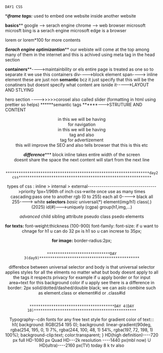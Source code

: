                                                                                      DAY1 CSS
******iframe tags:*****
used to embed one website inside another website 

****basics******
google --> serach engine
chrome --> web browser
microsoft
microsft bing is a serach engine
microsoft edge is a browser


lorem or lorem*100 for more contents

*****Serach engine optimizantion*******
our webiste will come at the top among many of them in the internet and this is achived using meta tag in the head section

********containers**********---->maintainbility   or els entire page is treated as one so to separate it we use this containers
div---->block element
span----> inline element
these are just non **semantic** bcz it just specify that this will be the conatiners but doesnt specify what content are isnide it----->LAYOUT AND STLYING


hero section ---->>>>>corosel also called slider     (formatting in html using prettier so helps)
******semantic tags ******--->STRUTURE AND CONTENT
<header>   in this we will be having <nav > for navigation
<main> in this we will be having <section> tag and also <aside> tag for advertizement
<footer> 
this will improve the SEO and also tells browser that this is this etc


*******difference**********
block                                                                   inline
takes entire width of the screen     
doesnt share the space
the next content will start from the next line        

                                 ******************************************************************day2 css*************************************************************

                                 
types of css :             inline    >     internal      >        external----------------------------------->priority
1px=1/96th of inch
css->write once use as many times
cascading:pass one to another 
rgb (0 to 255) each   all 0----> black   all 255----> white
**selectors**
*basic*
universal(*)
element(img/h1)
class(.)     (2025)
id(#)--->uniquely (cgpa)
group(h1,img,...)

*advanced*
child
sibling
attribute
pseudo class
psedo elements

**for texts:**
font-weight:thickness (100-900)
font-family:
font-size: if u want to chnage for h1 u can do  32 px is h1 so u can increse to 35px;

**for image:**
border-radius:2px;

                                                           *****************************DAY 3(day9)**********************************************
                                                           
differebce between universal selector and body is that universal selector applies styles for all the elments no matter what but body doesnt apply to all the tags it respects privacy 
for example if u apply border or for input area=text for this background color if u apply see there is a difference
in border: 2px solid/dotted/dashed/double black;
we can aslo combine such as element.class or element#id or .class#id

                                                     ***************************************DAY 4(DAY 10)***********************************************
 Typography--cdn fonts for any free text style
for gradient color of text:::  
  h1{
            background: RGB(254 195 0);
background: linear-gradient(90deg, rgba(254, 195, 0, 1) 7%, rgba(244, 100, 48, 1) 54%, rgba(197, 72, 198, 1) 100%);
        background-clip:text;
        color:transparent;
}
HD(high definition)----720 px
full HD-1080 px
Quad HD---2k resolution ----1440 px(mbl now)
U HD(ultra)----2160 px(TV)
today 8 k tv also










